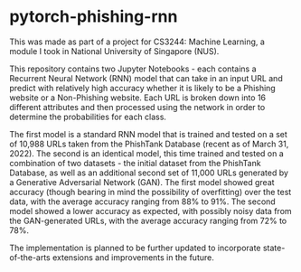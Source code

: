 # pytorch-phishing-rnn

This was made as part of a project for CS3244: Machine Learning, a module I took in National University of Singapore (NUS).

This repository contains two Jupyter Notebooks - each contains a Recurrent Neural Network (RNN) model that can take in an input URL and predict with relatively high accuracy whether it is likely to be a Phishing website or a Non-Phishing website. Each URL is broken down into 16 different attributes and then processed using the network in order to determine the probabilities for each class.

The first model is a standard RNN model that is trained and tested on a set of 10,988 URLs taken from the PhishTank Database (recent as of March 31, 2022). The second is an identical model, this time trained and tested on a combination of two datasets - the initial dataset from the PhishTank Database, as well as an additional second set of 11,000 URLs generated by a Generative Adversarial Network (GAN). The first model showed great accuracy (though bearing in mind the possibility of overfitting) over the test data, with the average accuracy ranging from 88% to 91%. The second model showed a lower accuracy as expected, with possibly noisy data from the GAN-generated URLs, with the average accuracy ranging from 72% to 78%.

The implementation is planned to be further updated to incorporate state-of-the-arts extensions and improvements in the future.
